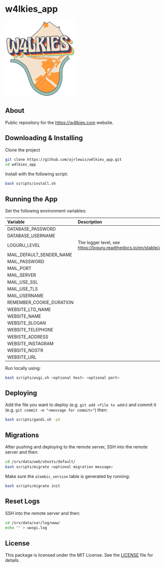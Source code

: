 # w4lkies_app

![My Package Logo](static/img/logo.png)

## About

Public repository for the https://w4lkies.com website.

## Downloading & Installing

Clone the project

```bash
git clone https://github.com/ajrlewis/w4lkies_app.git
cd w4lkies_app
```

Install with the following script:

```bash
bash scripts/install.sh
```

## Running the App

Set the following environment variables:

| Variable | Description |
| :------- | :---------- |
| DATABASE_PASSWORD | |
| DATABASE_USERNAME | |
| LOGURU_LEVEL | The logger level, see https://loguru.readthedocs.io/en/stable/api/logger.html |
| MAIL_DEFAULT_SENDER_NAME | |
| MAIL_PASSWORD | |
| MAIL_PORT | |
| MAIL_SERVER | |
| MAIL_USE_SSL | |
| MAIL_USE_TLS | |
| MAIL_USERNAME | |
| REMEMBER_COOKIE_DURATION | |
| WEBSITE_LTD_NAME | |
| WEBSITE_NAME | |
| WEBSITE_SLOGAN | |
| WEBSITE_TELEPHONE | |
| WEBISTE_ADDRESS | |
| WEBSITE_INSTAGRAM | |
| WEBSITE_NOSTR | |
| WEBSITE_URL | |

Run locally using:

```bash
bash scripts/wsgi.sh <optional host> <optional port>
```

## Deploying

Add the file you want to deploy (e.g. `git add <file to add>`) and commit it (e.g. `git commit -m "<message for commit>"`) then:

```bash
bash scripts/gandi.sh -pd
```

## Migrations

After pushing and deploying to the remote server, SSH into the remote server and then:

```bash
cd /srv/data/web/vhosts/default/
bash scripts/migrate <optional migration message>
```

Make sure the `alembic_version` table is generated by running:

```bash
bash scripts/migrate init
```

## Reset Logs

SSH into the remote server and then:

```bash
cd /srv/data/var/log/www/
echo "" > uwsgi.log
```

## License

This package is licensed under the MIT License. See the [LICENSE](LICENSE) file for details.
